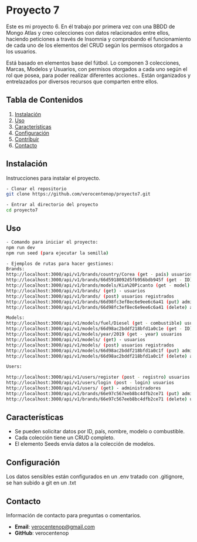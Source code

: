 # Proyecto 7

Este es mi proyecto 6. En él trabajo por primera vez con una BBDD de Mongo Atlas y creo colecciones con datos relacionados entre ellos, haciendo peticiones a través de Insomnia y comprobando el funcionamiento de cada uno de los elementos del CRUD según los permisos otorgados a los usuarios.

Está basado en elementos base del fútbol. Lo componen 3 colecciones, Marcas, Modelos  y Usuarios, con permisos otorgados a cada uno según el rol que posea, para poder realizar diferentes acciones.. Están organizados y entrelazados por diversos recursos que comparten entre ellos.

## Tabla de Contenidos
1. [Instalación](#instalación)
2. [Uso](#uso)
3. [Características](#características)
4. [Configuración](#configuración)
5. [Contribuir](#contribuir)
8. [Contacto](#contacto)

## Instalación

Instrucciones para instalar el proyecto.
```bash
- Clonar el repositorio
git clone https://github.com/verocentenop/proyecto7.git

- Entrar al directorio del proyecto
cd proyecto7
``` 

## Uso
```bash
- Comando para iniciar el proyecto:
npm run dev
npm run seed (para ejecutar la semilla)

- Ejemplos de rutas para hacer gestiones:
Brands:
http://localhost:3000/api/v1/brands/country/Corea (get - país) usuarios
http://localhost:3000/api/v1/brands/66d5918092d5fb956bdb945f (get - ID) usuarios
http://localhost:3000/api/v1/brands/models/Kia%20Picanto (get - model) usuarios
http://localhost:3000/api/v1/brands/ (get) - usuarios
http://localhost:3000/api/v1/brands/ (post) usuarios registrados
http://localhost:3000/api/v1/brands/66d98fc3ef8ec6e9ee6c6a41 (put) administradores
http://localhost:3000/api/v1/brands/66d98fc3ef8ec6e9ee6c6a41 (delete) administradores

Models:
http://localhost:3000/api/v1/models/fuel/Diesel (get - combustible) usuarios
http://localhost:3000/api/v1/models/66d98ac2bddf218bfd1a0c1e (get - ID) usuarios
http://localhost:3000/api/v1/models/year/2019 (get - year) usuarios
http://localhost:3000/api/v1/models/ (get) - usuarios
http://localhost:3000/api/v1/models/ (post) usuarios registrados
http://localhost:3000/api/v1/models/66d98ac2bddf218bfd1a0c1f (put) administradores
http://localhost:3000/api/v1/models/66d98ac2bddf218bfd1a0c1f (delete) administradores

Users:

http://localhost:3000/api/v1/users/register (post - registro) usuarios
http://localhost:3000/api/v1/users/login (post - login) usuarios
http://localhost:3000/api/v1/users/ (get) - administradores
http://localhost:3000/api/v1/brands/66e97c567eeb8bc4dfb2ce71 (put) administradores
http://localhost:3000/api/v1/brands/66e97c567eeb8bc4dfb2ce71 (delete) usuarios registrados a si mismos o administradores

``` 
## Características
- Se pueden solicitar datos por ID, país, nombre, modelo o combustible.
- Cada colección tiene un CRUD completo.
- El elemento Seeds envía datos a la colección de modelos.

## Configuración
Los datos sensibles están configurados en un .env tratado con .gitignore, se han subido a git en un .txt

## Contacto
Información de contacto para preguntas o comentarios.

- **Email**: verocentenop@gmail.com
- **GitHub**: verocentenop
